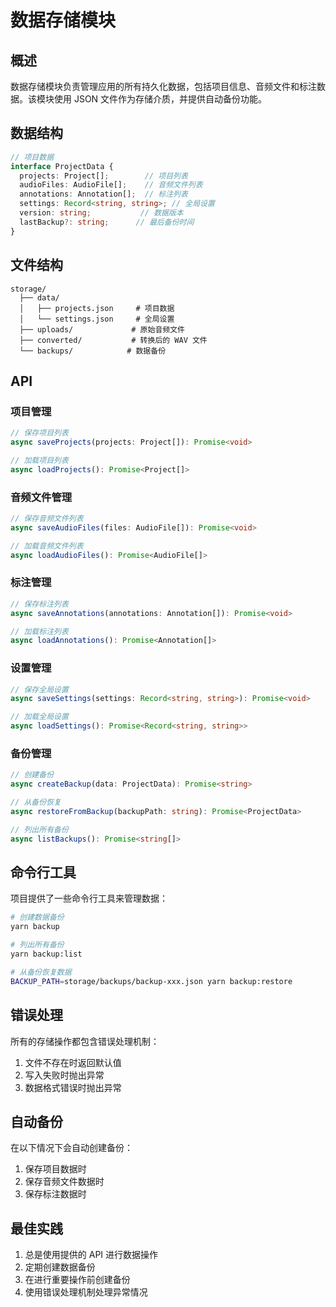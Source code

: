 # 数据存储模块

## 概述

数据存储模块负责管理应用的所有持久化数据，包括项目信息、音频文件和标注数据。该模块使用 JSON 文件作为存储介质，并提供自动备份功能。

## 数据结构

```typescript
// 项目数据
interface ProjectData {
  projects: Project[];        // 项目列表
  audioFiles: AudioFile[];    // 音频文件列表
  annotations: Annotation[];  // 标注列表
  settings: Record<string, string>; // 全局设置
  version: string;           // 数据版本
  lastBackup?: string;      // 最后备份时间
}
```

## 文件结构

```
storage/
  ├── data/
  │   ├── projects.json     # 项目数据
  │   └── settings.json     # 全局设置
  ├── uploads/             # 原始音频文件
  ├── converted/           # 转换后的 WAV 文件
  └── backups/            # 数据备份
```

## API

### 项目管理

```typescript
// 保存项目列表
async saveProjects(projects: Project[]): Promise<void>

// 加载项目列表
async loadProjects(): Promise<Project[]>
```

### 音频文件管理

```typescript
// 保存音频文件列表
async saveAudioFiles(files: AudioFile[]): Promise<void>

// 加载音频文件列表
async loadAudioFiles(): Promise<AudioFile[]>
```

### 标注管理

```typescript
// 保存标注列表
async saveAnnotations(annotations: Annotation[]): Promise<void>

// 加载标注列表
async loadAnnotations(): Promise<Annotation[]>
```

### 设置管理

```typescript
// 保存全局设置
async saveSettings(settings: Record<string, string>): Promise<void>

// 加载全局设置
async loadSettings(): Promise<Record<string, string>>
```

### 备份管理

```typescript
// 创建备份
async createBackup(data: ProjectData): Promise<string>

// 从备份恢复
async restoreFromBackup(backupPath: string): Promise<ProjectData>

// 列出所有备份
async listBackups(): Promise<string[]>
```

## 命令行工具

项目提供了一些命令行工具来管理数据：

```bash
# 创建数据备份
yarn backup

# 列出所有备份
yarn backup:list

# 从备份恢复数据
BACKUP_PATH=storage/backups/backup-xxx.json yarn backup:restore
```

## 错误处理

所有的存储操作都包含错误处理机制：

1. 文件不存在时返回默认值
2. 写入失败时抛出异常
3. 数据格式错误时抛出异常

## 自动备份

在以下情况下会自动创建备份：

1. 保存项目数据时
2. 保存音频文件数据时
3. 保存标注数据时

## 最佳实践

1. 总是使用提供的 API 进行数据操作
2. 定期创建数据备份
3. 在进行重要操作前创建备份
4. 使用错误处理机制处理异常情况 